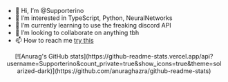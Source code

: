 - 👋 Hi, I’m @Supporterino
- 👀 I’m interested in TypeScript, Python, NeuralNetworks
- 🌱 I’m currently learning to use the freaking discord API
- 💞️ I’m looking to collaborate on anything tbh
- 📫 How to reach me [try this](mailto:lars@roth-kl.de)

<p style="text-align: center;">
[![Anurag's GitHub stats](https://github-readme-stats.vercel.app/api?username=Supporterino&count_private=true&show_icons=true&theme=solarized-dark)](https://github.com/anuraghazra/github-readme-stats)
</p>
<!---
Supporterino/Supporterino is a ✨ special ✨ repository because its `README.md` (this file) appears on your GitHub profile.
You can click the Preview link to take a look at your changes.
--->

